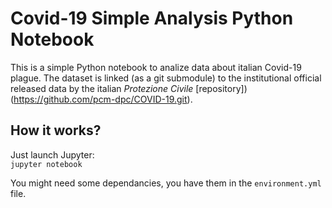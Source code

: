 # Covid-19 Simple Analysis Python Notebook

This is a simple Python notebook to analize data about italian Covid-19 plague. The dataset is linked (as a git submodule) to the institutional official released data by the italian *Protezione Civile* [repository])(https://github.com/pcm-dpc/COVID-19.git).

## How it works?

Just launch Jupyter:  
`jupyter notebook`  

You might need some dependancies, you have them in the `environment.yml` file.
